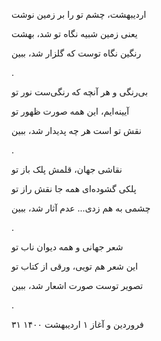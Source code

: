 <!--
.. title: اردیبهشت
.. slug: ordibehesht
.. date: 2021-05-03 12:52:46 UTC
.. tags: غزل, غزل‌واره
.. category: 
.. link: 
.. description: 
.. type: text
-->


اردیبهشت، چشم تو را بر زمین نوشت

یعنی زمین شبیه نگاه تو شد، بهشت

رنگین نگاه توست که گلزار شد، ببین

.


بی‌رنگی و هر آنچه که رنگی‌ست نور تو

آیینه‌ایم، این همه صورت ظهور تو

نقش تو است هر چه پدیدار شد، ببین

.

نقاشی جهان، قلمش پلک باز تو

پلکی گشوده‌ای همه جا نقش راز تو

چشمی به هم زدی... عدم آثار شد، ببین

.


شعر جهانی و همه دیوان ناب تو

این شعر هم تویی، ورقی از کتاب تو

تصویر توست صورت اشعار شد، ببین

.



۳۱ فروردین و آغاز ۱ اردیبهشت ۱۴۰۰

